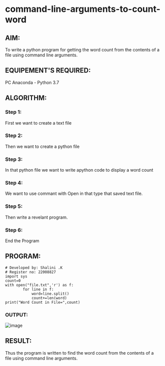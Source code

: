 # command-line-arguments-to-count-word
## AIM:
To write a python program for getting the word count from the contents of a file using command line arguments.
## EQUIPEMENT'S REQUIRED: 
PC
Anaconda - Python 3.7
## ALGORITHM: 
### Step 1:
First we want to create a text file

### Step 2: 
 Then we want to create a python file
### Step 3: 
In that python file we want to write apython code to display a word count
### Step 4:  
We want to use commant with Open in that type that saved text file.
### Step 5: 
Then write a revelant program.
### Step 6: 
End the Program
## PROGRAM:
```
# Developed by: Shalini .K
# Register no: 22008827
import sys
count=0
with open("file.txt",'r') as f:
        for line in f:
            word=line.split()
            count+=len(word)
print("Word Count in File=",count) 
```
### OUTPUT:
![image](https://github.com/shalinikannan23/command-line-arguments-to-count-word/assets/118656529/f424a886-b1ac-4ee8-895a-11b47ae17414)



## RESULT:
Thus the program is written to find the word count from the contents of a file using command line arguments.
